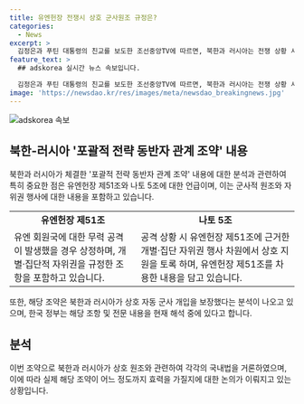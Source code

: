 ```yaml
---
title: 유엔헌장 전쟁시 상호 군사원조 규정은?
categories:
  - News
excerpt: >
  김정은과 푸틴 대통령의 친교를 보도한 조선중앙TV에 따르면, 북한과 러시아는 전쟁 상황 시 군사적 원조를 제공하기로 합의했다. 이번 조약은 유엔헌장 제51조의 내용과 나토 5조의 집단방위 체제를 언급하며, 사실상 상호 자동 군사 개입을 보장하고 있다는 분석이 나왔다. 다만 어느 정도까지 효력을 가질지는 불분명하며, 해당 조항에 대한 한국 정부의 해석도 이뤄지고 있다.북한과 러시아의 상호 원조 합의는 국제 정세에 큰 영향을 미칠 수 있는데, 이에 대한 우려와 모순적인 측면도 제기되고 있다. (단어수: 75)
feature_text: >
  ## adskorea 실시간 뉴스 속보입니다.

  김정은과 푸틴 대통령의 친교를 보도한 조선중앙TV에 따르면, 북한과 러시아는 전쟁 상황 시 군사적 원조를 제공하기로 합의했다. 이번 조약은 유엔헌장 제51조의 내용과 나토 5조의 집단방위 체제를 언급하며, 사실상 상호 자동 군사 개입을 보장하고 있다는 분석이 나왔다. 다만 어느 정도까지 효력을 가질지는 불분명하며, 해당 조항에 대한 한국 정부의 해석도 이뤄지고 있다.북한과 러시아의 상호 원조 합의는 국제 정세에 큰 영향을 미칠 수 있는데, 이에 대한 우려와 모순적인 측면도 제기되고 있다. (단어수: 75)
image: 'https://newsdao.kr/res/images/meta/newsdao_breakingnews.jpg'
---
```


<p><img src="https://newsdao.kr/res/images/meta/newsdao_breakingnews.jpg" alt="adskorea 속보" /></p>

<h2 data-ke-size="size26">북한-러시아 '포괄적 전략 동반자 관계 조약' 내용</h2>

<p data-ke-size="size16">북한과 러시아가 체결한 '포괄적 전략 동반자 관계 조약' 내용에 대한 분석과 관련하여 특히 중요한 점은 유엔헌장 제51조와 나토 5조에 대한 언급이며, 이는 군사적 원조와 자위권 행사에 대한 내용을 포함하고 있습니다.</p>

<table>
    <tr>
        <td style="text-align: center; height: 17px;"><b>유엔헌장 제51조</b></td>
        <td style="text-align: center; height: 17px;"><b>나토 5조</b></td>
    </tr>
    <tr>
        <td>유엔 회원국에 대한 무력 공격이 발생했을 경우 상정하며, 개별·집단적 자위권을 규정한 조항을 포함하고 있습니다.</td>
        <td>공격 상황 시 유엔헌장 제51조에 근거한 개별·집단 자위권 행사 차원에서 상호 지원을 토록 하며, 유엔헌장 제51조를 차용한 내용을 담고 있습니다.</td>
    </tr>
</table>

<p data-ke-size="size16">또한, 해당 조약은 북한과 러시아가 상호 자동 군사 개입을 보장했다는 분석이 나오고 있으며, 한국 정부는 해당 조항 및 전문 내용을 현재 해석 중에 있다고 합니다.</p>

<h2 data-ke-size="size26">분석</h2>

<p data-ke-size="size16">이번 조약으로 북한과 러시아가 상호 원조와 관련하여 각각의 국내법을 거론하였으며, 이에 따라 실제 해당 조약이 어느 정도까지 효력을 가질지에 대한 논의가 이뤄지고 있는 상황입니다.</p>

